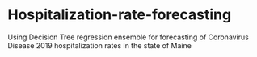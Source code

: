 # Hospitalization-rate-forecasting
Using Decision Tree regression ensemble for forecasting of Coronavirus Disease 2019 hospitalization rates in the state of Maine
